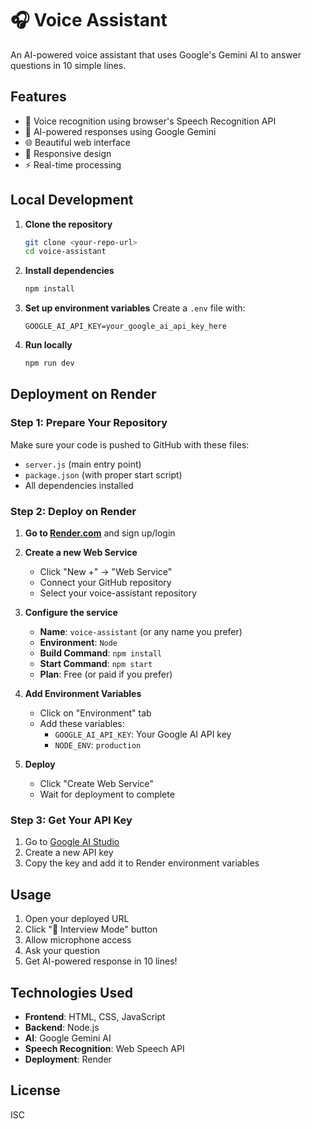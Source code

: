 # 🎧 Voice Assistant

An AI-powered voice assistant that uses Google's Gemini AI to answer questions in 10 simple lines.

## Features

- 🎤 Voice recognition using browser's Speech Recognition API
- 🧠 AI-powered responses using Google Gemini
- 🌐 Beautiful web interface
- 📱 Responsive design
- ⚡ Real-time processing

## Local Development

1. **Clone the repository**
   ```bash
   git clone <your-repo-url>
   cd voice-assistant
   ```

2. **Install dependencies**
   ```bash
   npm install
   ```

3. **Set up environment variables**
   Create a `.env` file with:
   ```
   GOOGLE_AI_API_KEY=your_google_ai_api_key_here
   ```

4. **Run locally**
   ```bash
   npm run dev
   ```

## Deployment on Render

### Step 1: Prepare Your Repository

Make sure your code is pushed to GitHub with these files:
- `server.js` (main entry point)
- `package.json` (with proper start script)
- All dependencies installed

### Step 2: Deploy on Render

1. **Go to [Render.com](https://render.com)** and sign up/login

2. **Create a new Web Service**
   - Click "New +" → "Web Service"
   - Connect your GitHub repository
   - Select your voice-assistant repository

3. **Configure the service**
   - **Name**: `voice-assistant` (or any name you prefer)
   - **Environment**: `Node`
   - **Build Command**: `npm install`
   - **Start Command**: `npm start`
   - **Plan**: Free (or paid if you prefer)

4. **Add Environment Variables**
   - Click on "Environment" tab
   - Add these variables:
     - `GOOGLE_AI_API_KEY`: Your Google AI API key
     - `NODE_ENV`: `production`

5. **Deploy**
   - Click "Create Web Service"
   - Wait for deployment to complete

### Step 3: Get Your API Key

1. Go to [Google AI Studio](https://makersuite.google.com/app/apikey)
2. Create a new API key
3. Copy the key and add it to Render environment variables

## Usage

1. Open your deployed URL
2. Click "🎤 Interview Mode" button
3. Allow microphone access
4. Ask your question
5. Get AI-powered response in 10 lines!

## Technologies Used

- **Frontend**: HTML, CSS, JavaScript
- **Backend**: Node.js
- **AI**: Google Gemini AI
- **Speech Recognition**: Web Speech API
- **Deployment**: Render

## License

ISC 